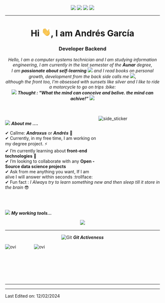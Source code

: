<p align="center">
</p>
<br>

<p align="left"> 
 </p>
 <p align="center">
<img src="https://img.shields.io/badge/Age-23-blue" />
  <img src="https://img.shields.io/badge/Focus-Python-brightgreen" />
  <img src="https://img.shields.io/badge/live%3A-Colombia-success" />
  <img src="https://img.shields.io/badge/Languages-English%20%26%20Español-brightgreen" />
</p>
<hr>
<h1 align="center">Hi <img src="https://raw.githubusercontent.com/ABSphreak/ABSphreak/master/gifs/Hi.gif" width="30px">, I am Andrés García </h1>
<h3 align="center"> Developer Backend </h3>
<p align="center">

<p align="center">
  <em>
    Hello, I am a computer systems technician and I am studying information engineering, I am currently in the last semester of the <b>Aunar</b> degree, <br>
    I am <b>passionate about self-learning</b> <img src="https://github.com/TheDudeThatCode/TheDudeThatCode/blob/master/Assets/Developer.gif" width="30px"> and I read books on personal growth, development from the back side calls me
    <img src="https://github.com/TheDudeThatCode/TheDudeThatCode/blob/master/Assets/Designer.gif" width="36px">, <br>
    although the front too, I'm obsessed with sunsets like silver and I like to ride a motorcycle to go on trips :bike:
  </em> 
  <br>
  <img src="https://media.giphy.com/media/gH3LO09IOiZIqePwv9/giphy.gif" width="50" /> <b><i align="center">Thought : "What the mind can conceive and belive. the mind can achive!”</i></b> <img src="https://media.giphy.com/media/qjqUcgIyRjsl2/giphy.gif" width="50" />
</p>
<br><br>
<img align="right" width=200px height=200px alt="side_sticker" src="https://media.giphy.com/media/TEnXkcsHrP4YedChhA/giphy.gif" />

<img src="https://media.giphy.com/media/iY8CRBdQXODJSCERIr/giphy.gif" width="30px">&nbsp;***About me ....***

✔ Callme: ***Androxus*** or ***Andrés***  :boy:<br>
✔ Currently, in my free time, I am working on my degree project. :zap:<br>
✔ I’m currently learning about **front-end technologies** :muscle: <br>
✔ I’m looking to collaborate with any **Open - Source data science projects**<br>
✔ Ask from me anything you want, If I am alive I will answer within seconds :trollface:<br>
✔ Fun fact : *I Always try to learn something new and then sleep till it store in the brain* 😎<br><br><br><br>
 

<img src="https://media.giphy.com/media/iY8CRBdQXODJSCERIr/giphy.gif" width="30px">&nbsp;***My working tools...***
<p align="left">

  <p align="center">
    <a href="https://skillicons.dev">
      <img src="https://skillicons.dev/icons?i=git,gitlab,github,docker,django,py,postgres,postman,atom,azure,bash,bootstrap,cs,css,dart,express,firebase,go,grafana,graphql,html,js,linux,mongodb,mysql,nodejs,prisma,react,ts,vscode,vim" />
    </a>
  </p>
  <hr>
  <p align="center">
 <img src="https://media.giphy.com/media/W5eoZHPpUx9sapR0eu/giphy.gif" width="30px" alt="Git"/>&nbsp;<i><b>Git Activeness</b></i></p>
 
<p><img align="left" src="https://github-readme-stats.vercel.app/api/top-langs?username=agarciactg&show_icons=true&locale=en&layout=compact&theme=chartreuse-dark" alt="ovi" /></p>
<p>&nbsp;<img align="right" src="https://github-readme-stats.vercel.app/api?username=agarciactg&show_icons=true&locale=en&theme=chartreuse-dark" alt="ovi" width="410" /></p>
<br><br><br><br><br>

<hr>


<!-- <p align="center"><img src="https://media.giphy.com/media/QaMcXSekUWx7aogAUr/giphy.gif" width="30" />&nbsp;Git profile Trophies</p><br> --->
<!-- <img src="https://github-profile-trophy.vercel.app/?username=OvinduWijethunge&theme=juicyfresh&no-bg=true" />
 -->

-----

Last Edited on: 12/02/2024
